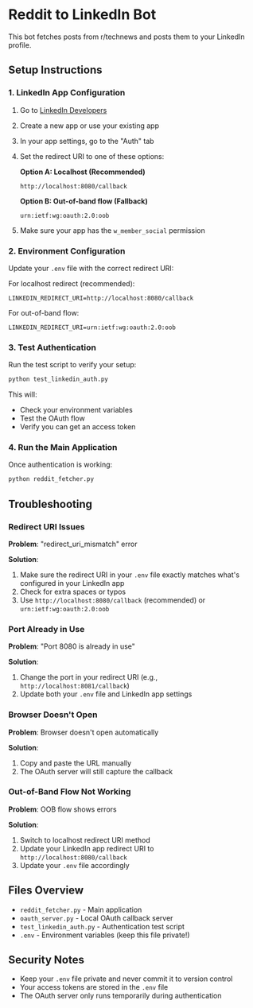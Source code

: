 # Reddit to LinkedIn Bot

This bot fetches posts from r/technews and posts them to your LinkedIn profile.

## Setup Instructions

### 1. LinkedIn App Configuration

1. Go to [LinkedIn Developers](https://www.linkedin.com/developers/)
2. Create a new app or use your existing app
3. In your app settings, go to the "Auth" tab
4. Set the redirect URI to one of these options:

   **Option A: Localhost (Recommended)**
   ```
   http://localhost:8080/callback
   ```
   
   **Option B: Out-of-band flow (Fallback)**
   ```
   urn:ietf:wg:oauth:2.0:oob
   ```

5. Make sure your app has the `w_member_social` permission

### 2. Environment Configuration

Update your `.env` file with the correct redirect URI:

For localhost redirect (recommended):
```env
LINKEDIN_REDIRECT_URI=http://localhost:8080/callback
```

For out-of-band flow:
```env
LINKEDIN_REDIRECT_URI=urn:ietf:wg:oauth:2.0:oob
```

### 3. Test Authentication

Run the test script to verify your setup:
```bash
python test_linkedin_auth.py
```

This will:
- Check your environment variables
- Test the OAuth flow
- Verify you can get an access token

### 4. Run the Main Application

Once authentication is working:
```bash
python reddit_fetcher.py
```

## Troubleshooting

### Redirect URI Issues

**Problem**: "redirect_uri_mismatch" error

**Solution**: 
1. Make sure the redirect URI in your `.env` file exactly matches what's configured in your LinkedIn app
2. Check for extra spaces or typos
3. Use `http://localhost:8080/callback` (recommended) or `urn:ietf:wg:oauth:2.0:oob`

### Port Already in Use

**Problem**: "Port 8080 is already in use"

**Solution**: 
1. Change the port in your redirect URI (e.g., `http://localhost:8081/callback`)
2. Update both your `.env` file and LinkedIn app settings

### Browser Doesn't Open

**Problem**: Browser doesn't open automatically

**Solution**: 
1. Copy and paste the URL manually
2. The OAuth server will still capture the callback

### Out-of-Band Flow Not Working

**Problem**: OOB flow shows errors

**Solution**: 
1. Switch to localhost redirect URI method
2. Update your LinkedIn app redirect URI to `http://localhost:8080/callback`
3. Update your `.env` file accordingly

## Files Overview

- `reddit_fetcher.py` - Main application
- `oauth_server.py` - Local OAuth callback server
- `test_linkedin_auth.py` - Authentication test script
- `.env` - Environment variables (keep this file private!)

## Security Notes

- Keep your `.env` file private and never commit it to version control
- Your access tokens are stored in the `.env` file
- The OAuth server only runs temporarily during authentication

